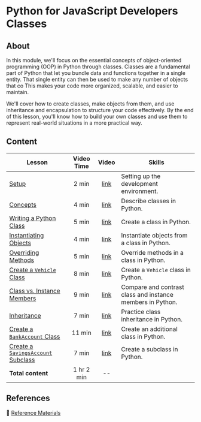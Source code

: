 <!-- ! Do not delete or rename this file! -->
<h1>
  <span class="prefix">Python for JavaScript Developers</span>
  <span class="headline">Classes</span>
</h1>

## About

In this module, we'll focus on the essential concepts of object-oriented programming (OOP) in Python through classes. Classes are a fundamental part of Python that let you bundle data and functions together in a single entity. That single entity can then be used to make any number of objects that co This makes your code more organized, scalable, and easier to maintain.

We'll cover how to create classes, make objects from them, and use inheritance and encapsulation to structure your code effectively. By the end of this lesson, you'll know how to build your own classes and use them to represent real-world situations in a more practical way.

## Content

| Lesson | Video Time | Video | Skills |
| ------ | :--------: | :---: | ------ |
| [Setup](../setup/README.md)                                                          |      2 min | [link](https://generalassembly.wistia.com/medias/ws2n5chhdx) | Setting up the development environment.                    |
| [Concepts](../concepts/README.md)                                                    |      4 min | [link](https://generalassembly.wistia.com/medias/5xle6zxl5n) | Describe classes in Python.                                |
| [Writing a Python Class](../writing-a-python-class/README.md)                        |      5 min | [link](https://generalassembly.wistia.com/medias/to51e2bjb5) | Create a class in Python.                                  |
| [Instantiating Objects](../instantiating-objects/README.md)                          |      4 min | [link](https://generalassembly.wistia.com/medias/ndsphtq71y) | Instantiate objects from a class in Python.                |
| [Overriding Methods](../overriding-methods/README.md)                                |      5 min | [link](https://generalassembly.wistia.com/medias/uasymeu7ii) | Override methods in a class in Python.                     |
| [Create a `Vehicle` Class](../create-a-vehicle-class/README.md)                      |      8 min | [link](https://generalassembly.wistia.com/medias/yos34a62cu) | Create a `Vehicle` class in Python.                        |
| [Class vs. Instance Members](../class-vs-instance-members/README.md)                 |      9 min | [link](https://generalassembly.wistia.com/medias/gcxy5vgnrk) | Compare and contrast class and instance members in Python. |
| [Inheritance](../inheritance/README.md)                                              |      7 min | [link](https://generalassembly.wistia.com/medias/itsu9ccgtx) | Practice class inheritance in Python.                      |
| [Create a `BankAccount` Class](../create-a-bank-account-class/README.md)             |     11 min | [link](https://generalassembly.wistia.com/medias/1kjuvlka27) | Create an additional class in Python.                      |
| [Create a `SavingsAccount` Subclass](../create-a-savings-account-subclass/README.md) |      7 min | [link](https://generalassembly.wistia.com/medias/ne1fr6qqt4) | Create a subclass in Python.                               |
| **Total content**                                                                    | 1 hr 2 min | --                                                           |                                                            |

## References

📖 [Reference Materials](../references/README.md)
